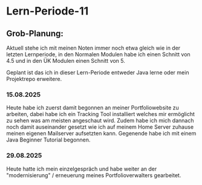 # Lern-Periode-11

## Grob-Planung:

Aktuell stehe ich mit meinen Noten immer noch etwa gleich wie in der letzten Lernperiode, in den Normalen Modulen habe ich einen Schnitt von 4.5 und in den ÜK Modulen einen Schnitt von 5. 

Geplant ist das ich in dieser Lern-Periode entweder Java lerne oder mein Projektrepo erweitere.

### 15.08.2025
Heute habe ich zuerst damit begonnen an meiner Portfoliowebsite zu arbeiten, dabei habe ich ein Tracking Tool installiert welches mir ermöglicht zu sehen was am meisten angeschaut wird. Zudem habe ich mich dannach noch damit auseinander gesetzt wie ich auf meinem Home Server zuhause meinen eigenen Mailserver aufsetzten kann. Gegenende habe ich mit einem Java Beginner Tutorial begonnen.


### 29.08.2025

Heute hatte ich mein einzelgespräch und habe weiter an der "modernisierung" / erneuerung meines Portfolioverwalters gearbeitet.
